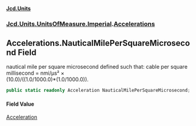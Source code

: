 #### [Jcd.Units](index.md 'index')
### [Jcd.Units.UnitsOfMeasure.Imperial](Jcd.Units.UnitsOfMeasure.Imperial.md 'Jcd.Units.UnitsOfMeasure.Imperial').[Accelerations](Accelerations.md 'Jcd.Units.UnitsOfMeasure.Imperial.Accelerations')

## Accelerations.NauticalMilePerSquareMicrosecond Field

nautical mile per square microsecond defined such that: cable per square millisecond = nmi/μs² ×  
(10.0)/((1.0/1000.0)*(1.0/1000.0)).

```csharp
public static readonly Acceleration NauticalMilePerSquareMicrosecond;
```

#### Field Value
[Acceleration](Acceleration.md 'Jcd.Units.UnitTypes.Acceleration')